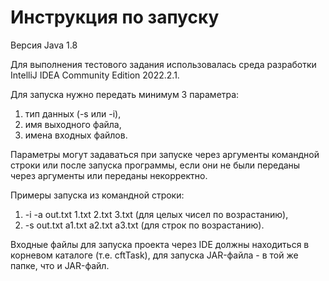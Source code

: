 # Инструкция по запуску

Версия Java 1.8

Для выполнения тестового задания использовалась среда разработки IntelliJ IDEA Community Edition 2022.2.1.

Для запуска нужно передать минимум 3 параметра: 
1. тип данных (-s или -i), 
2. имя выходного файла, 
3. имена входных файлов.

Параметры могут задаваться при запуске через аргументы командной строки или после запуска программы, если они не были переданы через аргументы или переданы некорректно.

Примеры запуска из командной строки:
1. -i -a out.txt 1.txt 2.txt 3.txt (для целых чисел по возрастанию),
2. -s out.txt a1.txt a2.txt a3.txt (для строк по возрастанию).

Входные файлы для запуска проекта через IDE должны находиться в корневом каталоге (т.е. cftTask), для запуска JAR-файла - в той же папке, что и JAR-файл.
